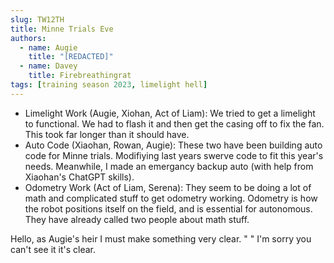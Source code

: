 ```yaml
---
slug: TW12TH
title: Minne Trials Eve
authors:
  - name: Augie
    title: "[REDACTED]"
  - name: Davey
    title: Firebreathingrat
tags: [training season 2023, limelight hell]
---
```


* Limelight Work (Augie, Xiohan, Act of Liam): We tried to get a limelight to functional. We had to flash it and then get the casing off to fix the fan. This took far longer than it should have.
* Auto Code (Xiaohan, Rowan, Augie): These two have been building auto code for Minne trials. Modifiying last years swerve code to fit this year's needs. Meanwhile, I made an emergancy backup auto (with help from Xiaohan's ChatGPT skills).
* Odometry Work (Act of Liam, Serena): They seem to be doing a lot of math and complicated stuff to get odometry working. Odometry is how the robot positions itself on the field, and is essential for autonomous. They have already called two people about math stuff. 

Hello, as Augie's heir I must make something very clear. "               " I'm sorry you can't see it it's clear. 